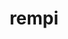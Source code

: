---
title: "rempi"
layout: cache
categories: [package, develop-2025-05-18]
meta: {"compilers": ["gcc@11.4.0", "intel-oneapi-compilers@2025.1.0"], "num_specs": 3, "num_specs_by_stack": {"e4s": 1, "e4s-neoverse-v2": 1, "e4s-oneapi": 1, "root": 3}, "oss": ["ubuntu22.04"], "platforms": ["linux"], "stacks": ["e4s", "e4s-neoverse-v2", "e4s-oneapi", "root"], "targets": ["neoverse_v2", "x86_64_v3"], "versions": ["1.1.0"]}
spec_details: [{"compiler": "gcc@11.4.0", "hash": "hk7k2a57hlot6hol7sm7wqfjshtfjgh7", "os": "ubuntu22.04", "platform": "linux", "size": "-", "stacks": ["e4s", "root"], "target": "x86_64_v3", "variants": ["build_system=autotools", "patches:=2296f83"], "versions": ["1.1.0"]}, {"compiler": "gcc@11.4.0", "hash": "j76c5vixuxit4zsimeykfetm233dr6lb", "os": "ubuntu22.04", "platform": "linux", "size": "-", "stacks": ["e4s-neoverse-v2", "root"], "target": "neoverse_v2", "variants": ["build_system=autotools", "patches:=2296f83"], "versions": ["1.1.0"]}, {"compiler": "intel-oneapi-compilers@2025.1.0", "hash": "mvy7jrewt3uzcveemj5bdv6gd5fjloc6", "os": "ubuntu22.04", "platform": "linux", "size": "-", "stacks": ["e4s-oneapi", "root"], "target": "x86_64_v3", "variants": ["build_system=autotools", "patches:=2296f83"], "versions": ["1.1.0"]}]
---